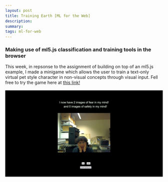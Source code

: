 ```yaml
---
layout: post
title: Training Earth [ML for the Web]
description: 
summary: 
tags: ml-for-web
---
```

<h3>Making use of ml5.js classification and training tools in the browser</h3>

This week, in repsonse to the assignment of building on top of an ml5.js example, I made a minigame which allows the user to train a text-only virtual pet style character in non-visual concepts through visual input. Fell free to try the game here at <a href = "https://www.2nd.systems/itp/projects/teachingEarth">this link!</a>
<br>
<br>
 ![screencap of a webpage featuring webcam feed of a person appearing frightened.](https://raw.githubusercontent.com/ratemypraxis/itp/master/media/training.jpg)
